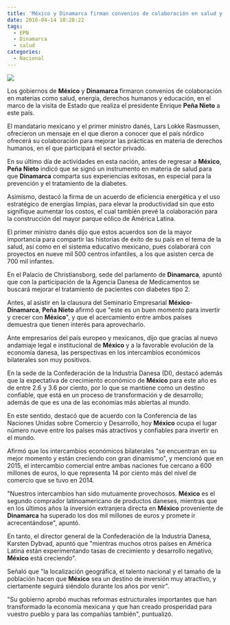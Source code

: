 ```yaml
---
title: 'México y Dinamarca firman convenios de colaboración en salud y energía'
date: 2016-04-14 10:28:22
tags:
  - EPN
  - Dinamarca
  - salud
categories:
  - Nacional
---
```

![](http://static.tvazteca.com/imagenes/2016/15/xico-Dinamarca-firman-2028423.jpg)

Los gobiernos de **México** y **Dinamarca** firmaron convenios de colaboración en materias como salud, energía, derechos humanos y educación, en el marco de la visita de Estado que realiza el presidente Enrique **Peña Nieto** a este país.

El mandatario mexicano y el primer ministro danés, Lars Lokke Rasmussen, ofrecieron un mensaje en el que dieron a conocer que el país nórdico ofrecerá su colaboración para mejorar las prácticas en materia de derechos humanos, en el que participará el sector privado.

En su último día de actividades en esta nación, antes de regresar a **México**, **Peña Nieto** indicó que se signó un instrumento en materia de salud para que **Dinamarca** comparta sus experiencias exitosas, en especial para la prevención y el tratamiento de la diabetes.

Asimismo, destacó la firma de un acuerdo de eficiencia energética y el uso estratégico de energías limpias, para elevar la productividad sin que esto signifique aumentar los costos, el cual también prevé la colaboración para la construcción del mayor parque eólico de América Latina.

El primer ministro danés dijo que estos acuerdos son de la mayor importancia para compartir las historias de éxito de su país en el tema de la salud, así como en el sistema educativo mexicano, pues colaborará con proyectos en nueve mil 500 centros infantiles, a los que asisten cerca de 700 mil infantes.

En el Palacio de Christiansborg, sede del parlamento de **Dinamarca**, apuntó que con la participación de la Agencia Danesa de Medicamentos se buscará mejorar el tratamiento de pacientes con diabetes tipo 2.

Antes, al asistir en la clausura del Seminario Empresarial **México**-**Dinamarca**, **Peña Nieto** afirmó que "este es un buen momento para invertir y crecer con **México**", y que el acercamiento entre ambos países demuestra que tienen interés para aprovecharlo.

Ante empresarios del país europeo y mexicanos, dijo que gracias al nuevo andamiaje legal e institucional de **México** y a la favorable evolución de la economía danesa, las perspectivas en los intercambios económicos bilaterales son muy positivos.

En la sede de la Confederación de la Industria Danesa (DI), destacó además que la expectativa de crecimiento económico de **México** para este año es de entre 2.6 y 3.6 por ciento, por lo que se mantiene como un destino confiable, que está en un proceso de transformación y de desarrollo; además de que es una de las economías más abiertas al mundo.

En este sentido, destacó que de acuerdo con la Conferencia de las Naciones Unidas sobre Comercio y Desarrollo, hoy **México** ocupa el lugar número nueve entre los países más atractivos y confiables para invertir en el mundo.

Afirmó que los intercambios económicos bilaterales "se encuentran en su mejor momento y están creciendo con gran dinamismo", y mencionó que en 2015, el intercambio comercial entre ambas naciones fue cercano a 600 millones de euros, lo que representa 14 por ciento más del nivel de comercio que se tuvo en 2014.

"Nuestros intercambios han sido mutuamente provechosos. **México** es el segundo comprador latinoamericano de productos daneses, mientras que en los últimos años la inversión extranjera directa en **México** proveniente de **Dinamarca** ha superado los dos mil millones de euros y promete ir acrecentándose", apuntó.

En tanto, el director general de la Confederación de la Industria Danesa, Karsten Dybvad, apuntó que "mientras muchos otros países en América Latina están experimentando tasas de crecimiento y desarrollo negativo, **México** está creciendo".

Señaló que "la localización geográfica, el talento nacional y el tamaño de la población hacen que **México** sea un destino de inversión muy atractivo, y ciertamente seguirá siéndolo durante los años por venir".

"Su gobierno aprobó muchas reformas estructurales importantes que han transformado la economía mexicana y que han creado prosperidad para vuestro pueblo y para las compañías también", puntualizó.
